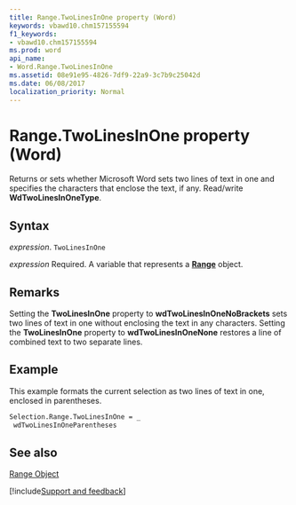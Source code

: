 ```yaml
---
title: Range.TwoLinesInOne property (Word)
keywords: vbawd10.chm157155594
f1_keywords:
- vbawd10.chm157155594
ms.prod: word
api_name:
- Word.Range.TwoLinesInOne
ms.assetid: 08e91e95-4826-7df9-22a9-3c7b9c25042d
ms.date: 06/08/2017
localization_priority: Normal
---
```



# Range.TwoLinesInOne property (Word)

Returns or sets whether Microsoft Word sets two lines of text in one and specifies the characters that enclose the text, if any. Read/write  **WdTwoLinesInOneType**.


## Syntax

_expression_. `TwoLinesInOne`

_expression_ Required. A variable that represents a **[Range](Word.Range.md)** object.


## Remarks

Setting the  **TwoLinesInOne** property to **wdTwoLinesInOneNoBrackets** sets two lines of text in one without enclosing the text in any characters. Setting the **TwoLinesInOne** property to **wdTwoLinesInOneNone** restores a line of combined text to two separate lines.


## Example

This example formats the current selection as two lines of text in one, enclosed in parentheses.


```vb
Selection.Range.TwoLinesInOne = _ 
 wdTwoLinesInOneParentheses
```


## See also


[Range Object](Word.Range.md)

[!include[Support and feedback](~/includes/feedback-boilerplate.md)]